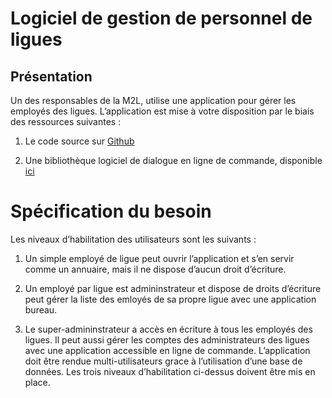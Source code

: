 # Logiciel de gestion de personnel de ligues


## Présentation

Un des responsables de la M2L, utilise une application pour gérer les employés des ligues. L’application est mise à votre disposition par le biais des ressources suivantes :

1) Le code source sur  [Github](https://github.com/Zaira-Zaira/personnel/tree/master/Personnel)


2) Une bibliothèque logiciel de dialogue en ligne de commande, disponible [ici](https://github.com/alexandreMesle/CommandLine)

# Spécification du besoin

Les niveaux d’habilitation des utilisateurs sont les suivants :

1) Un simple employé de ligue peut ouvrir l’application et s’en servir comme un annuaire, mais il ne dispose d’aucun droit d’écriture.

2) Un employé par ligue est admininstrateur et dispose de droits d’écriture peut gérer la liste des emloyés de sa propre ligue avec une application bureau.

3) Le super-admininstrateur a accès en écriture à tous les employés des ligues. Il peut aussi gérer les comptes des administrateurs des ligues avec une application accessible en ligne de commande. L’application doit être rendue multi-utilisateurs grace à l’utilisation d’une base de données. Les trois niveaux d’habilitation ci-dessus doivent être mis en place.
